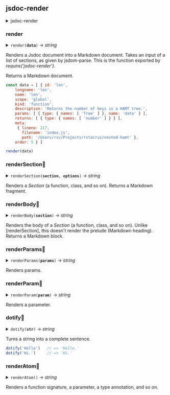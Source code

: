 ## jsdoc-render

<details>
<summary>jsdoc-render</summary>
</details>

### render

<details>
<summary><code>render(<b title='Section[]'>data</b>)</code> → <em>string</em></summary>

| Param | Type | Description |
| --- | --- | --- |
| `data` | Section[] | The data to be parsed |
</details>

Renders a Jsdoc document into a Markdown document.
Takes an input of a list of sections, as given by jsdom-parse.
This is the function exported by *require('jsdoc-render')*.

Returns a Markdown document.

```js
const data = [ { id: 'len',
    longname: 'len',
    name: 'len',
    scope: 'global',
    kind: 'function',
    description: 'Returns the number of keys in a HAMT tree.',
    params: [ { type: { names: [ 'Tree' ] }, name: 'data' } ],
    returns: [ { type: { names: [ 'number' ] } } ],
    meta:
     { lineno: 217,
       filename: 'index.js',
       path: '/Users/rsc/Projects/rstacruz/nested-hamt' },
    order: 5 } ]

render(data)
```

### renderSection<span title='private'>🔸</span>

<details>
<summary><code>renderSection(<b title='Section'>section</b>, <b title='object'>options</b>)</code> → <em>string</em></summary>

| Param | Type | Description |
| --- | --- | --- |
| `section` | Section | The section to render |
| `options` | <span title='Optional'>?</span>object | Options to be passed |
| `options.prefix` | <span title='Optional'>?</span>string | The prefix to be passed; usually `'## '` |
| `options.signature` | <span title='Optional'>?</span>boolean | If `false`, then signature is omitted |
</details>

Renders a *Section* (a function, class, and so on). Returns a Markdown fragment.

### renderBody<span title='private'>🔸</span>

<details>
<summary><code>renderBody(<b title='Section'>section</b>)</code> → <em>string</em></summary>

| Param | Type | Description |
| --- | --- | --- |
| `section` | Section | Section to be rendered |
</details>

Renders the body of a *Section* (a function, class, and so on).
Unlike [renderSection], this doesn't render the prelude (Markdown heading). Returns a Markdown block.

### renderParams<span title='private'>🔸</span>

<details>
<summary><code>renderParams(<b title='object[]'>params</b>)</code> → <em>string</em></summary>

| Param | Type | Description |
| --- | --- | --- |
| `params` | object[] | Parameters to be rendered |
</details>

Renders params. 

### renderParam<span title='private'>🔸</span>

<details>
<summary><code>renderParam(<b title='object'>param</b>)</code> → <em>string</em></summary>

| Param | Type | Description |
| --- | --- | --- |
| `param` | object | Parameter to be rendered |
</details>

Renders a parameter. 

### dotify<span title='private'>🔸</span>

<details>
<summary><code>dotify(<b title='string'>str</b>)</code> → <em>string</em></summary>

| Param | Type | Description |
| --- | --- | --- |
| `str` | string | The sentence to cententify |
</details>

Turns a string into a complete sentence. 

```js
dotify('Hello')   // => 'Hello.'
dotify('Hi.')     // => 'Hi.'
```

### renderAtom<span title='private'>🔸</span>

<details>
<summary><code>renderAtom()</code> → <em>string</em></summary>
</details>

Renders a function signature, a parameter, a type annotation, and so on. 
